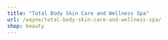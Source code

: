```yaml
---
title: "Total Body Skin Care and Wellness Spa"
url: /wayne/total-body-skin-care-and-wellness-spa/
shop: beauty
---
```

